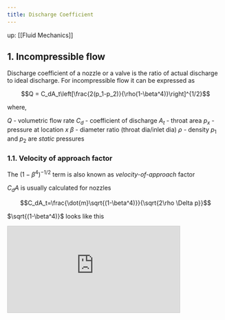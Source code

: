 ```yaml
---
title: Discharge Coefficient
---
```


up: [[Fluid Mechanics]]

## 1. Incompressible flow
Discharge coefficient of  a nozzle or a valve is the ratio of actual discharge to ideal discharge. For incompressible flow it can be expressed as
>
$$Q = C_dA_t\left[\frac{2(p_1-p_2)}{\rho(1-\beta^4)}\right]^{1/2}$$

where,

$Q$ - volumetric flow rate
$C_d$ - coefficient of discharge
$A_t$ - throat area
$p_x$ - pressure at location $x$
$\beta$ - diameter ratio (throat dia/inlet dia)
$\rho$ - density
$p_1$ and $p_2$ are *static* pressures

### 1.1. Velocity of approach factor
The $(1-\beta^4)^{-1/2}$ term is also known as *velocity-of-approach* factor

$C_dA$ is usually calculated for nozzles

$$C_dA_t=\frac{\dot{m}\sqrt{(1-\beta^4)}}{\sqrt{2\rho \Delta p}}$$

$\sqrt{(1-\beta^4)}$ looks like this
<iframe src= "https://www.desmos.com/calculator/tncq2kfukw?embed" width ="400", height="200" style= "border: 1px solid #ccc" frameborder=0/>

If $\beta$ is small (i.e inlet area >> throat area) , $\sqrt{(1-\beta^4)}$  can be ignored


### 1.2. Flow Coefficient
The following term is known as flow coefficient

$$\alpha = \frac{C_d}{(1-\beta^4)^{1/2}}$$

Expressed in terms of flow coefficient the mass flow rate is

$$\dot{m}=\alpha A_t \sqrt{2\rho\Delta P}$$

## 2. Derivation

Consider the following  figure showing flow through a sharp edged orifice. 
<img src="assets/orifice_flow.png" />

The flow  conditions are considered at three points 1) entrance conditions, t) throat conditions and 2) conditions at vena contracta, which is the narrowest area the flow goes through (it is downstream of the throat area)

Based on continuity,

$$A_1v_1=A_tv_t = A_2v_2$$

Assume circular pipe,

$$\pi\frac{D_1^2}{4}v_1=\pi\frac{d^2}{4}v_t = \pi\frac{D_2^2}{4}v_2$$

Note that we assume density is constant. $D_1$ is the diameter at the inlet and $d$ is the diameter at the throat.

$$v_1=\frac{D_2^2}{D_1^2}v_2$$

To get ideal flow rate, we will ignore friction and viscosity effects. Applying Bernoulli's equation between points 1 and 2

$$p_1+\frac{1}{2}\rho v_1^2 = p_2+\frac{1}{2}\rho v_2^2$$

substituting for $v_1$

$$p_1+\frac{1}{2}\rho \left(\frac{D_2}{D_1}\right)^4v_2^2=p_2+\frac{1}{2}\rho v_2^2 =$$

or 

$$v_2=\sqrt{\frac{2(p_1-p_2)}{\rho(1-(D_2/D_1)^4)}}$$

Since the exact vena contracta diameter depends on flow conditions, we would like to express this in terms of the throat diameter. Assume $D_2/D_1\approx d/D_1 =\beta$

The ideal flow rate would be

$$Q_{ideal}=A_t\sqrt{\frac{2(p_1-p_2)}{\rho(1-\beta^4)}}$$

The discharge coefficient is the ratio of Actual flow rate to ideal flow rate

$$C_d=\frac{Q_{actual}}{A_t\sqrt{\frac{2(p_1-p_2)}{\rho(1-\beta^4)}}}$$


Or 

$$Q_{actual} = C_dA_t\left[\frac{2(p_1-p_2)}{\rho(1-\beta^4)}\right]^{1/2}$$
# Reference
1. *Fluid Mechanics*, Frank White 
